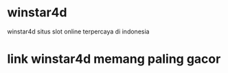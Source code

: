 # winstar4d
winstar4d situs slot online terpercaya di indonesia

# link winstar4d memang paling gacor
